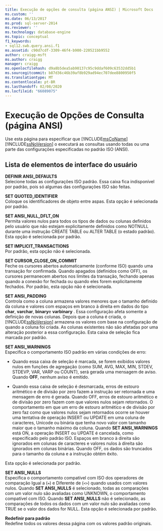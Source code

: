 ```yaml
---
title: Execução de opções de consulta (página ANSI) | Microsoft Docs
ms.custom: ''
ms.date: 06/13/2017
ms.prod: sql-server-2014
ms.reviewer: ''
ms.technology: database-engine
ms.topic: conceptual
f1_keywords:
- sql12.swb.query.ansi.f1
ms.assetid: c90d7cdf-3309-46f4-b900-220521bb9552
author: craigg-msft
ms.author: craigg
manager: craigg
ms.openlocfilehash: d9a8b5dea5ab90137c95c9ddaf609c63532dd5b1
ms.sourcegitcommit: b87d36c46b39af8b929ad94ec707dee8800950f5
ms.translationtype: MT
ms.contentlocale: pt-BR
ms.lasthandoff: 02/08/2020
ms.locfileid: "66089075"
---
```

# <a name="query-options-execution-ansi-page"></a>Execução de Opções de Consulta (página ANSI)
  Use esta página para especificar que [!INCLUDE[msCoName](../includes/msconame-md.md)] [!INCLUDE[ssNoVersion](../includes/ssnoversion-md.md)] o executará as consultas usando todas ou uma parte das configurações especificadas no padrão ISO (ANSI).  
  
## <a name="uielement-list"></a>Lista de elementos de interface do usuário  
 **DEFINIR ANSI_DEFAULTS**  
 Selecione todas as configurações ISO padrão. Essa caixa fica indisponível por padrão, pois só algumas das configurações ISO são feitas.  
  
 **SET QUOTED_IDENTIFIER**  
 Coloque os identificadores de objeto entre aspas. Esta opção é selecionada por padrão.  
  
 **SET ANSI_NULL_DFLT_ON**  
 Permita valores nulos para todos os tipos de dados ou colunas definidos pelo usuário que não estejam explicitamente definidos como NOTNULL durante uma instrução CREATE TABLE ou ALTER TABLE (o estado padrão). Esta opção é selecionada por padrão.  
  
 **SET IMPLICIT_TRANSACTIONS**  
 Por padrão, esta opção não é selecionada.  
  
 **SET CURSOR_CLOSE_ON_COMMIT**  
 Feche os cursores abertos automaticamente (conforme ISO) quando uma transação for confirmada. Quando apagados (definidos como OFF), os cursores permanecem abertos nos limites da transação, fechando apenas quando a conexão for fechada ou quando eles forem explicitamente fechados. Por padrão, esta opção não é selecionada.  
  
 **SET ANSI_PADDING**  
 Controla como a coluna armazena valores menores que o tamanho definido da coluna e valores com espaços em branco à direita em dados do tipo **char**, **varchar**, **binary**e **varbinary** . Essa configuração afeta somente a definição de novas colunas. Depois que a coluna é criada, o [!INCLUDE[ssNoVersion](../includes/ssnoversion-md.md)] armazena os valores com base na configuração de quando a coluna foi criada. As colunas existentes não são afetadas por uma alteração posterior a essa configuração. Esta caixa de seleção fica marcada por padrão.  
  
 **SET ANSI_WARNINGS**  
 Especifica o comportamento ISO padrão em várias condições de erro:  
  
-   Quando essa caixa de seleção é marcada, se forem exibidos valores nulos em funções de agregação (como SUM, AVG, MAX, MIN, STDEV, STDEVP, VAR, VARP ou COUNT), será gerada uma mensagem de aviso. Quando **OFF**, nenhum aviso é emitido.  
  
-   Quando essa caixa de seleção é desmarcada, erros de estouro aritmético e de divisão por zero fazem a instrução ser retornada e uma mensagem de erro é gerada. Quando OFF, erros de estouro aritmético e de divisão por zero fazem com que valores nulos sejam retornados. O comportamento em que um erro de estouro aritmético e de divisão por zero faz como que valores nulos sejam retornados ocorre se houver uma tentativa de operação INSERT ou UPDATE em uma coluna de caracteres, Unicode ou binária que tenha novo valor com tamanho maior que o tamanho máximo da coluna. Quando **SET ANSI_WARNINGS** está ON, a operação INSERT ou UPDATE é cancelada, como especificado pelo padrão ISO. Espaços em branco à direita são ignorados em colunas de caracteres e valores nulos à direita são ignorados em colunas binárias. Quando OFF, os dados são truncados para o tamanho da coluna e a instrução obtém êxito.  
  
 Esta opção é selecionada por padrão.  
  
 **SET ANSI_NULLS**  
 Especifica o comportamento compatível com ISO dos operadores de comparação Igual a (`=`) e Diferente de (`<>`) quando usados com valores nulos. Quando **SET ANSI_NULLS** é selecionado, todas as comparações com um valor nulo são avaliadas como UNKNOWN, o comportamento compatível com ISO. Quando **SET ANSI_NULLS** não é selecionado, as comparações de todos os dados com um valor nulo são avaliadas como TRUE se o valor dos dados for NULL. Esta opção é selecionada por padrão.  
  
 **Redefinir para padrão**  
 Redefine todos os valores dessa página com os valores padrão originais.  
  
  
